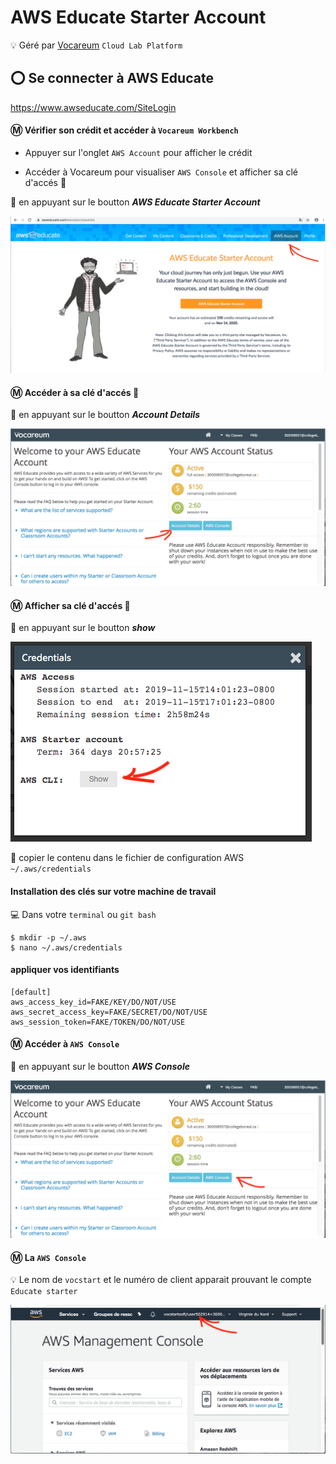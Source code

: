 # AWS Educate Starter Account 

:bulb: Géré par [Vocareum](https://www.vocareum.com/) `Cloud Lab Platform`

## :o: Se connecter à AWS Educate


https://www.awseducate.com/SiteLogin

#### :m: Vérifier son crédit et accéder à `Vocareum Workbench`

* Appuyer sur l'onglet `AWS Account` pour afficher le crédit

* Accéder à Vocareum pour visualiser `AWS Console` et afficher sa clé d'accés :key:

:pushpin: en appuyant sur le boutton ***AWS Educate Starter Account***

![image](images/AWSAccount.png)

#### :m: Accéder à sa clé d'accés :key:

:pushpin: en appuyant sur le boutton ***Account Details***

![image](images/VocareumConsoleDET.png)

#### :m: Afficher sa clé d'accés :key:

:pushpin: en appuyant sur le boutton ***show***

![image](images/Credentials.png)

:pushpin: copier le contenu dans le fichier de configuration AWS `~/.aws/credentials`

#### Installation des clés sur votre machine de travail

:computer: Dans votre `terminal` ou `git bash`

```
$ mkdir -p ~/.aws
$ nano ~/.aws/credentials
```

#### appliquer vos identifiants

```
[default]
aws_access_key_id=FAKE/KEY/DO/NOT/USE
aws_secret_access_key=FAKE/SECRET/DO/NOT/USE
aws_session_token=FAKE/TOKEN/DO/NOT/USE
```

#### :m: Accéder à `AWS Console`

:pushpin: en appuyant sur le boutton ***AWS Console***

![image](images/VocareumConsoleAWS.png)

#### :m: La `AWS Console` 

:bulb: Le nom de `vocstart` et le numéro de client apparait prouvant le compte `Educate starter`

![image](images/VocareumAWSConsole.png)
